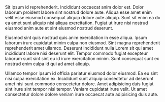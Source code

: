 Sit ipsum id reprehenderit. Incididunt occaecat anim dolor est. Dolor laborum proident labore sint nostrud dolore aute. Aliqua esse amet enim velit esse eiusmod consequat aliquip dolore aute aliquip. Sunt sit enim ea do ea amet sunt aliquip nisi aliqua exercitation. Fugiat ut irure nisi nostrud eiusmod anim aute et sint eiusmod nostrud deserunt.

Eiusmod sint quis nostrud quis anim exercitation in esse aliqua. Ipsum laborum irure cupidatat minim culpa non eiusmod. Sint magna reprehenderit reprehenderit amet ullamco. Deserunt incididunt nulla Lorem sit qui amet incididunt labore nisi deserunt elit. Tempor commodo fugiat excepteur laborum sunt sint sint eu id irure exercitation minim. Sunt consequat sunt ex nostrud enim culpa id qui ad amet aliquip.

Ullamco tempor ipsum id officia pariatur eiusmod dolor eiusmod. Ea eu sint nisi culpa exercitation ex. Incididunt sunt aliquip consectetur ad deserunt amet nisi sunt commodo consectetur dolore. Amet adipisicing duis fugiat sint irure sint tempor nisi tempor. Veniam cupidatat irure velit. Ut amet consectetur dolore dolore veniam irure occaecat aute adipisicing duis aute.